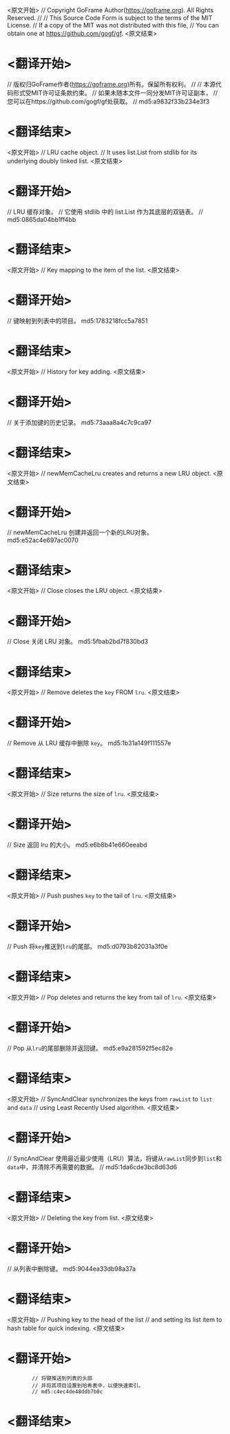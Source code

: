 
<原文开始>
// Copyright GoFrame Author(https://goframe.org). All Rights Reserved.
//
// This Source Code Form is subject to the terms of the MIT License.
// If a copy of the MIT was not distributed with this file,
// You can obtain one at https://github.com/gogf/gf.
<原文结束>

# <翻译开始>
// 版权归GoFrame作者(https://goframe.org)所有。保留所有权利。
//
// 本源代码形式受MIT许可证条款约束。
// 如果未随本文件一同分发MIT许可证副本，
// 您可以在https://github.com/gogf/gf处获取。
// md5:a9832f33b234e3f3
# <翻译结束>


<原文开始>
// LRU cache object.
// It uses list.List from stdlib for its underlying doubly linked list.
<原文结束>

# <翻译开始>
// LRU 缓存对象。
// 它使用 stdlib 中的 list.List 作为其底层的双链表。
// md5:0865da04bb1ff4bb
# <翻译结束>


<原文开始>
// Key mapping to the item of the list.
<原文结束>

# <翻译开始>
// 键映射到列表中的项目。 md5:1783218fcc5a7851
# <翻译结束>


<原文开始>
// History for key adding.
<原文结束>

# <翻译开始>
// 关于添加键的历史记录。 md5:73aaa8a4c7c9ca97
# <翻译结束>


<原文开始>
// newMemCacheLru creates and returns a new LRU object.
<原文结束>

# <翻译开始>
// newMemCacheLru 创建并返回一个新的LRU对象。 md5:e52ac4e697ac0070
# <翻译结束>


<原文开始>
// Close closes the LRU object.
<原文结束>

# <翻译开始>
// Close 关闭 LRU 对象。 md5:5fbab2bd7f830bd3
# <翻译结束>


<原文开始>
// Remove deletes the `key` FROM `lru`.
<原文结束>

# <翻译开始>
// Remove 从 LRU 缓存中删除 `key`。 md5:1b31a149f111557e
# <翻译结束>


<原文开始>
// Size returns the size of `lru`.
<原文结束>

# <翻译开始>
// Size 返回 lru 的大小。 md5:e6b8b41e660eeabd
# <翻译结束>


<原文开始>
// Push pushes `key` to the tail of `lru`.
<原文结束>

# <翻译开始>
// Push 将`key`推送到`lru`的尾部。 md5:d0793b82031a3f0e
# <翻译结束>


<原文开始>
// Pop deletes and returns the key from tail of `lru`.
<原文结束>

# <翻译开始>
// Pop 从`lru`的尾部删除并返回键。 md5:e9a281592f5ec82e
# <翻译结束>


<原文开始>
// SyncAndClear synchronizes the keys from `rawList` to `list` and `data`
// using Least Recently Used algorithm.
<原文结束>

# <翻译开始>
// SyncAndClear 使用最近最少使用（LRU）算法，将键从`rawList`同步到`list`和`data`中，并清除不再需要的数据。
// md5:1da6cde3bc8d63d6
# <翻译结束>


<原文开始>
// Deleting the key from list.
<原文结束>

# <翻译开始>
// 从列表中删除键。 md5:9044ea33db98a37a
# <翻译结束>


<原文开始>
			// Pushing key to the head of the list
			// and setting its list item to hash table for quick indexing.
<原文结束>

# <翻译开始>
			// 将键推送到列表的头部
			// 并将其项目设置到哈希表中，以便快速索引。
			// md5:c4ec4de48ddb7b0c
# <翻译结束>

